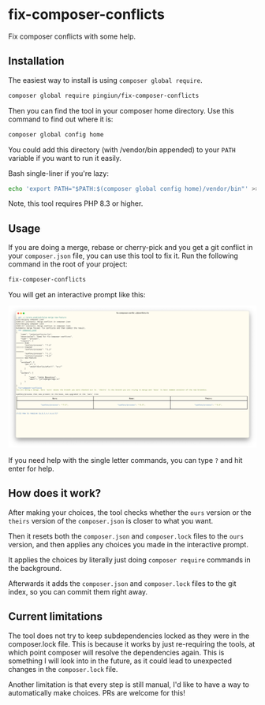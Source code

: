 # fix-composer-conflicts

Fix composer conflicts with some help.

## Installation

The easiest way to install is using `composer global require`.

```bash
composer global require pingiun/fix-composer-conflicts
```

Then you can find the tool in your composer home directory.
Use this command to find out where it is:

```bash
composer global config home
```

You could add this directory (with /vendor/bin appended) to your `PATH` variable if you want to run it easily.

Bash single-liner if you're lazy:

```bash
echo 'export PATH="$PATH:$(composer global config home)/vendor/bin"' >> ~/.bashrc && source ~/.bashrc
```

Note, this tool requires PHP 8.3 or higher.

## Usage

If you are doing a merge, rebase or cherry-pick and you get a git conflict in your `composer.json` file, you can use this tool to fix it.
Run the following command in the root of your project:

```bash
fix-composer-conflicts
```

You will get an interactive prompt like this:

[![screenshot](./screenshot.png)](./screenshot.png)

If you need help with the single letter commands, you can type `?` and hit enter for help.

## How does it work?

After making your choices, the tool checks whether the `ours` version or the `theirs` version of the `composer.json` is closer to what you want.

Then it resets both the `composer.json` and `composer.lock` files to the `ours` version, and then applies any choices you made in the interactive prompt.

It applies the choices by literally just doing `composer require` commands in the background.

Afterwards it adds the `composer.json` and `composer.lock` files to the git index, so you can commit them right away.


## Current limitations

The tool does not try to keep subdependencies locked as they were in the composer.lock file.
This is because it works by just re-requiring the tools, at which point composer will resolve the dependencies again.
This is something I will look into in the future, as it could lead to unexpected changes in the `composer.lock` file.

Another limitation is that every step is still manual, I'd like to have a way to automatically make choices.
PRs are welcome for this!
